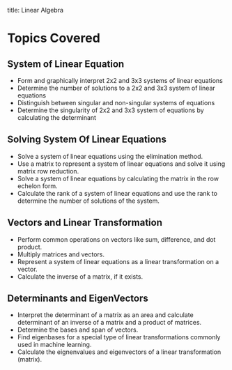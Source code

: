 title: Linear Algebra

# Topics Covered

## System of Linear Equation

- Form and graphically interpret 2x2 and 3x3 systems of linear equations
- Determine the number of solutions to a 2x2 and 3x3 system of linear equations
- Distinguish between singular and non-singular systems of equations
- Determine the singularity of 2x2 and 3x3 system of equations by calculating the determinant

## Solving System Of Linear Equations

- Solve a system of linear equations using the elimination method.
- Use a matrix to represent a system of linear equations and solve it using matrix row reduction.
- Solve a system of linear equations by calculating the matrix in the row echelon form.
- Calculate the rank of a system of linear equations and use the rank to determine the number of solutions of the system.

## Vectors and Linear Transformation

- Perform common operations on vectors like sum, difference, and dot product.
- Multiply matrices and vectors.
- Represent a system of linear equations as a linear transformation on a vector.
- Calculate the inverse of a matrix, if it exists.

## Determinants and EigenVectors

- Interpret the determinant of a matrix as an area and calculate determinant of an inverse of a matrix and a product of matrices.
- Determine the bases and span of vectors.
- Find eigenbases for a special type of linear transformations commonly used in machine learning.
- Calculate the eignenvalues and eigenvectors of a linear transformation (matrix).